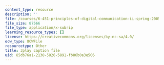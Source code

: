 ```yaml
---
content_type: resource
description: ''
file: /courses/6-451-principles-of-digital-communication-ii-spring-2005/85db76a1213858265891fb86b0a3e506_520074.srt
file_size: 87566
file_type: application/x-subrip
learning_resource_types: []
license: https://creativecommons.org/licenses/by-nc-sa/4.0/
ocw_type: OCWFile
resourcetype: Other
title: 3play caption file
uid: 85db76a1-2138-5826-5891-fb86b0a3e506
---
```

